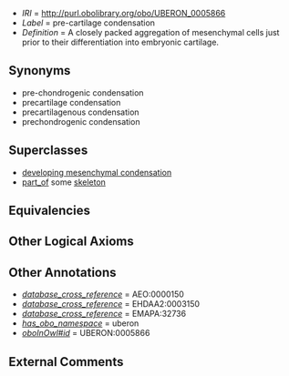  * *IRI* = http://purl.obolibrary.org/obo/UBERON_0005866
 * *Label* = pre-cartilage condensation
 * *Definition* = A closely packed aggregation of mesenchymal cells just prior to their differentiation into embryonic cartilage.

## Synonyms

 * pre-chondrogenic condensation
 * precartilage condensation
 * precartilagenous condensation
 * prechondrogenic condensation

## Superclasses

 * [developing mesenchymal condensation](../../UBERON/56/UBERON_0005856.md)
 * [part_of](../../BFO/50/BFO_0000050.md) some [skeleton](../../UBERON/88/UBERON_0004288.md)

## Equivalencies


## Other Logical Axioms


## Other Annotations

 * *[database_cross_reference](../../ef/oboInOwl#hasDbXref.md)* = AEO:0000150
 * *[database_cross_reference](../../ef/oboInOwl#hasDbXref.md)* = EHDAA2:0003150
 * *[database_cross_reference](../../ef/oboInOwl#hasDbXref.md)* = EMAPA:32736
 * *[has_obo_namespace](../../ce/oboInOwl#hasOBONamespace.md)* = uberon
 * *[oboInOwl#id](../../id/oboInOwl#id.md)* = UBERON:0005866

## External Comments

